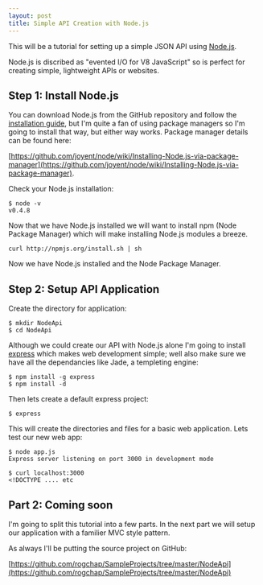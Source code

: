 ```yaml
---
layout: post
title: Simple API Creation with Node.js
---
```


This will be a tutorial for setting up a simple JSON API using [Node.js](http://modejs.org).

Node.js is discribed as "evented I/O for V8 JavaScript" so is perfect for creating simple, lightweight APIs or websites.

## Step 1: Install Node.js

You can download Node.js from the GitHub repository and follow the [installation guide](https://github.com/joyent/node/wiki/Installation), but I'm quite a fan of using package managers so I'm going to install that way, but either way works. Package manager details can be found here: 

[https://github.com/joyent/node/wiki/Installing-Node.js-via-package-manager](https://github.com/joyent/node/wiki/Installing-Node.js-via-package-manager).

Check your Node.js installation:

	$ node -v
	v0.4.8

Now that we have Node.js installed we will want to install npm (Node Package Manager) which will make installing Node.js modules a breeze.

	curl http://npmjs.org/install.sh | sh

Now we have Node.js installed and the Node Package Manager.

## Step 2: Setup API Application

Create the directory for application:

	$ mkdir NodeApi
	$ cd NodeApi

Although we could create our API with Node.js alone I'm going to install [express](http://expressjs.com/) which makes web development simple; well also make sure we have all the dependancies like Jade, a templeting engine:

	$ npm install -g express
	$ npm install -d

Then lets create a default express project:

	$ express

This will create the directories and files for a basic web application. Lets test our new web app:

	$ node app.js
	Express server listening on port 3000 in development mode

	$ curl localhost:3000
	<!DOCTYPE .... etc

## Part 2: Coming soon

I'm going to split this tutorial into a few parts. In the next part we will setup our application with a familier MVC style pattern.

As always I'll be putting the source project on GitHub:

[https://github.com/rogchap/SampleProjects/tree/master/NodeApi](https://github.com/rogchap/SampleProjects/tree/master/NodeApi)
	

